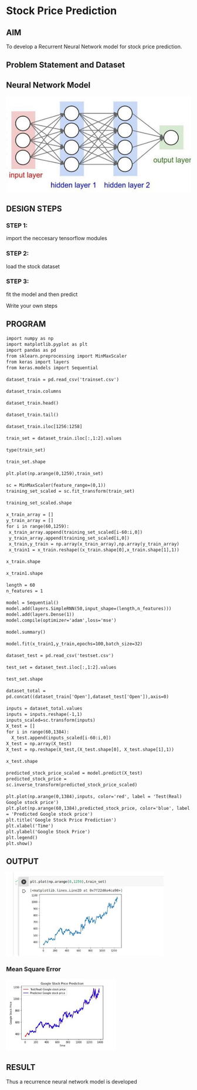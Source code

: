 # Stock Price Prediction

## AIM

To develop a Recurrent Neural Network model for stock price prediction.

## Problem Statement and Dataset

## Neural Network Model
![image](https://github.com/prathima2002/rnn-stock-price-prediction/blob/a4fdf147d3a0be8640bf105ea73c5c7860d7c04d/WhatsApp%20Image%202022-10-13%20at%2018.11.56.jpeg)

## DESIGN STEPS

### STEP 1:
import the neccesary tensorflow modules

### STEP 2:
load the stock dataset

### STEP 3:
fit the model and then predict

Write your own steps

## PROGRAM
```
import numpy as np
import matplotlib.pyplot as plt
import pandas as pd
from sklearn.preprocessing import MinMaxScaler
from keras import layers
from keras.models import Sequential

dataset_train = pd.read_csv('trainset.csv')

dataset_train.columns

dataset_train.head()

dataset_train.tail()

dataset_train.iloc[1256:1258]

train_set = dataset_train.iloc[:,1:2].values

type(train_set)

train_set.shape

plt.plot(np.arange(0,1259),train_set)

sc = MinMaxScaler(feature_range=(0,1))
training_set_scaled = sc.fit_transform(train_set)

training_set_scaled.shape

x_train_array = []
y_train_array = []
for i in range(60,1259):
 x_train_array.append(training_set_scaled[i-60:i,0]) 
 y_train_array.append(training_set_scaled[i,0])
 x_train,y_train = np.array(x_train_array),np.array(y_train_array)
 x_train1 = x_train.reshape((x_train.shape[0],x_train.shape[1],1))

x_train.shape

x_train1.shape

length = 60
n_features = 1

model = Sequential()
model.add(layers.SimpleRNN(50,input_shape=(length,n_features)))
model.add(layers.Dense(1))
model.compile(optimizer='adam',loss='mse')

model.summary()

model.fit(x_train1,y_train,epochs=100,batch_size=32)

dataset_test = pd.read_csv('testset.csv')

test_set = dataset_test.iloc[:,1:2].values

test_set.shape

dataset_total = pd.concat((dataset_train['Open'],dataset_test['Open']),axis=0)

inputs = dataset_total.values
inputs = inputs.reshape(-1,1)
inputs_scaled=sc.transform(inputs)
X_test = []
for i in range(60,1384):
  X_test.append(inputs_scaled[i-60:i,0])
X_test = np.array(X_test)
X_test = np.reshape(X_test,(X_test.shape[0], X_test.shape[1],1))

x_test.shape

predicted_stock_price_scaled = model.predict(X_test)
predicted_stock_price = sc.inverse_transform(predicted_stock_price_scaled)

plt.plot(np.arange(0,1384),inputs, color='red', label = 'Test(Real) Google stock price')
plt.plot(np.arange(60,1384),predicted_stock_price, color='blue', label = 'Predicted Google stock price')
plt.title('Google Stock Price Prediction')
plt.xlabel('Time')
plt.ylabel('Google Stock Price')
plt.legend()
plt.show()
```
## OUTPUT

![image](https://github.com/prathima2002/rnn-stock-price-prediction/blob/786da633c52c77429a1ddb6a0c2c4ca3154fa4fd/WhatsApp%20Image%202022-10-13%20at%2018.03.16(1).jpeg)

### Mean Square Error
![image](https://github.com/prathima2002/rnn-stock-price-prediction/blob/72e5dfd3af93fae2a299add811dd109934980cf6/WhatsApp%20Image%202022-10-13%20at%2018.03.46.jpeg)

## RESULT
Thus a recurrence neural network model is developed
